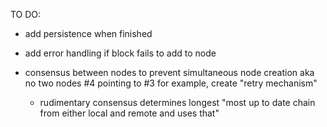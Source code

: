 TO DO:

+ add persistence when finished

+ add error handling if block fails to add to node

+ consensus between nodes to prevent simultaneous node creation aka no two nodes #4 pointing to #3 for example, create "retry mechanism"
	- rudimentary consensus determines longest "most up to date chain from either local and remote and uses that"